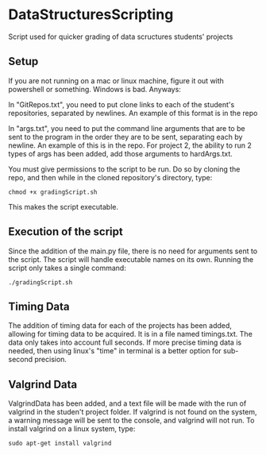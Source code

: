 # DataStructuresScripting
Script used for quicker grading of data scructures students' projects

## Setup
If you are not running on a mac or linux machine, figure it out with powershell or something. Windows is bad. Anyways:

In "GitRepos.txt", you need to put clone links to each of the student's repositories, separated by newlines. An example of this format is in the repo

In "args.txt", you need to put the command line arguments that are to be sent to the program in the order they are to be sent, separating each by newline. An example of this is in the repo. For project 2, the ability to run 2 types of args has been added, add those arguments to hardArgs.txt.

You must give permissions to the script to be run. Do so by cloning the repo, and then while in the cloned repository's directory, type:
```
chmod +x gradingScript.sh
```
This makes the script executable.

## Execution of the script
Since the addition of the main.py file, there is no need for arguments sent to the script. The script will handle executable names on its own. Running the script only takes a single command:
```
./gradingScript.sh
```
## Timing Data
The addition of timing data for each of the projects has been added, allowing for timing data to be acquired. It is in a file named timings.txt. The data only takes into account full seconds. If more precise timing data is needed, then using linux's "time" in terminal is a better option for sub-second precision.

## Valgrind Data
ValgrindData has been added, and a text file will be made with the run of valgrind in the studen't project folder. If valgrind is not found on the system, a warning message will be sent to the console, and valgrind will not run. To install valgrind on a linux system, type:
```
sudo apt-get install valgrind
```
